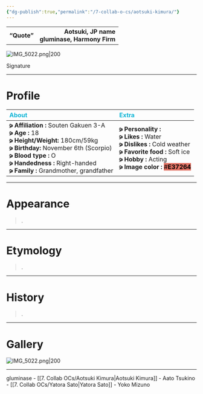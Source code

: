 ```yaml
---
{"dg-publish":true,"permalink":"/7-collab-o-cs/aotsuki-kimura/"}
---
```


|  |  |
|:--- | ---:|
| **“Quote”**    | **Aotsuki, JP name** <br> **gluminase, Harmony Firm**    |

![IMG_5022.png|200](/img/user/%E2%80%94%E2%80%94%E2%80%94%E2%80%94%E2%80%94%E2%80%94%E2%80%94%E2%80%94%E2%80%94/IMG_5022.png)

Signature

***

# Profile

| <span style="color: #10B5D6;">About</span> | <span style="color: #10B5D6;">Extra</span>|
|:----- |:----- |
|**⪩ Affiliation :** Souten Gakuen 3-A <br> **⪩ Age :** 18 <br> **⪩ Height/Weight:** 180cm/59kg <br> **⪩ Birthday:** November 6th (Scorpio) <br> **⪩ Blood type :** O <br> **⪩ Handedness :** Right-handed <br> **⪩ Family :** Grandmother, grandfather       |**⪩ Personality :** <br> **⪩ Likes :** Water <br> **⪩ Dislikes :** Cold weather <br> **⪩ Favorite food :** Soft ice <br> **⪩ Hobby :** Acting <br> **⪩ Image color :** <mark style="background: #E37264;">#**E37264**</mark> 

***

# Appearance

> .

****

# Etymology

> .

****

# History

> .

****

# Gallery

![IMG_5022.png|200](/img/user/%E2%80%94%E2%80%94%E2%80%94%E2%80%94%E2%80%94%E2%80%94%E2%80%94%E2%80%94%E2%80%94/IMG_5022.png)

***

gluminase - [[7. Collab OCs/Aotsuki Kimura\|Aotsuki Kimura]] - Aato Tsukino - [[7. Collab OCs/Yatora Sato\|Yatora Sato]] - Yoko Mizuno